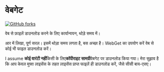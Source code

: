 # वेबगेट

[![GitHub forks](https://img.shields.io/github/forks/Tyler887/WebGet?label=Fork&style=social)](https://github.com/Tyler887/WebGet/fork)

वेब से फ़ाइलें डाउनलोड करने के लिए कार्यान्वयन, थोड़े समय में।

आर में लिखा, पूर्ण सरल। इसमें थोड़ा समय लगता है, बस अच्छा है। WebGet का उपयोग करें
वेब से कोई भी फाइल डाउनलोड करें।

I assume **कोई वारंटी नहीं**किसी के लिए**कॉपीराइट सामग्री**वेबगेट पर डाउनलोड किया गया।
मेरा सुझाव है कि आप केवल मुफ्त लाइसेंस के तहत लाइसेंस प्राप्त फाइलें ही डाउनलोड करें, जैसे
सीसी बाय-एसए।
